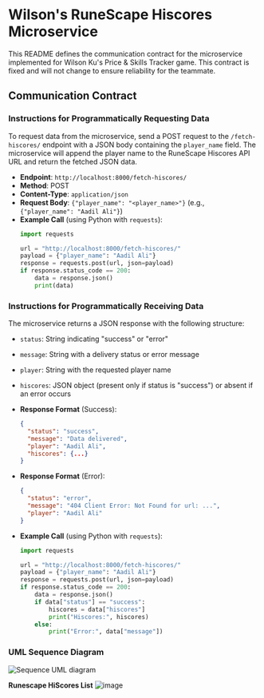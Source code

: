 # Wilson's RuneScape Hiscores Microservice

This README defines the communication contract for the microservice implemented for Wilson Ku's Price & Skills Tracker game. This contract is fixed and will not change to ensure reliability for the teammate.

## Communication Contract

### Instructions for Programmatically Requesting Data

To request data from the microservice, send a POST request to the `/fetch-hiscores/` endpoint with a JSON body containing the `player_name` field. The microservice will append the player name to the RuneScape Hiscores API URL and return the fetched JSON data.

- **Endpoint**: `http://localhost:8000/fetch-hiscores/`
- **Method**: POST
- **Content-Type**: `application/json`
- **Request Body**: `{"player_name": "<player_name>"}` (e.g., `{"player_name": "Aadil Ali"}`)
- **Example Call** (using Python with `requests`):
  ```python
  import requests

  url = "http://localhost:8000/fetch-hiscores/"
  payload = {"player_name": "Aadil Ali"}
  response = requests.post(url, json=payload)
  if response.status_code == 200:
      data = response.json()
      print(data)
  ```

### Instructions for Programmatically Receiving Data

The microservice returns a JSON response with the following structure:
- `status`: String indicating "success" or "error"
- `message`: String with a delivery status or error message
- `player`: String with the requested player name
- `hiscores`: JSON object (present only if status is "success") or absent if an error occurs

- **Response Format** (Success):
  ```json
  {
    "status": "success",
    "message": "Data delivered",
    "player": "Aadil Ali",
    "hiscores": {...}
  }
  ```
- **Response Format** (Error):
  ```json
  {
    "status": "error",
    "message": "404 Client Error: Not Found for url: ...",
    "player": "Aadil Ali"
  }
  ```
- **Example Call** (using Python with `requests`):
  ```python
  import requests

  url = "http://localhost:8000/fetch-hiscores/"
  payload = {"player_name": "Aadil Ali"}
  response = requests.post(url, json=payload)
  if response.status_code == 200:
      data = response.json()
      if data["status"] == "success":
          hiscores = data["hiscores"]
          print("Hiscores:", hiscores)
      else:
          print("Error:", data["message"])
  ```

### UML Sequence Diagram

![Sequence UML diagram](https://github.com/user-attachments/assets/a10ab854-8793-466a-a96e-58cd6909f301)

**Runescape HiScores List**
![image](https://github.com/user-attachments/assets/c21118e0-fa55-4c01-8d35-66657bf6942b)



